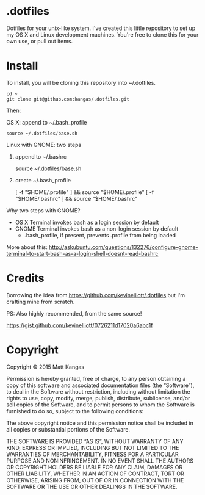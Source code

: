 # .dotfiles

Dotfiles for your unix-like system. I've created this little repository to set up my OS X and Linux development machines. You're free to clone this for your own use, or pull out items.

# Install

To install, you will be cloning this repository into ~/.dotfiles.

	cd ~
	git clone git@github.com:kangas/.dotfiles.git

Then:

OS X: append to ~/.bash_profile

    source ~/.dotfiles/base.sh

Linux with GNOME: two steps

1) append to ~/.bashrc

    source ~/.dotfiles/base.sh

2) create ~/.bash_profile

    [ -f "$HOME/.profile" ] && source "$HOME/.profile"
    [ -f "$HOME/.bashrc" ] && source "$HOME/.bashrc"

Why two steps with GNOME?

- OS X Terminal invokes bash as a login session by default
- GNOME Terminal invokes bash as a non-login session by default
  - .bash_profile, if present, prevents .profile from being loaded

More about this: http://askubuntu.com/questions/132276/configure-gnome-terminal-to-start-bash-as-a-login-shell-doesnt-read-bashrc

# Credits

Borrowing the idea from https://github.com/kevinelliott/.dotfiles but I'm crafting mine from scratch.

PS: Also highly recommended, from the same source!

https://gist.github.com/kevinelliott/0726211d17020a6abc1f

# Copyright

Copyright © 2015 Matt Kangas

Permission is hereby granted, free of charge, to any person obtaining
a copy of this software and associated documentation files (the
“Software”), to deal in the Software without restriction, including
without limitation the rights to use, copy, modify, merge, publish,
distribute, sublicense, and/or sell copies of the Software, and to
permit persons to whom the Software is furnished to do so, subject to
the following conditions:

The above copyright notice and this permission notice shall be
included in all copies or substantial portions of the Software.

THE SOFTWARE IS PROVIDED “AS IS”, WITHOUT WARRANTY OF ANY KIND,
EXPRESS OR IMPLIED, INCLUDING BUT NOT LIMITED TO THE WARRANTIES OF
MERCHANTABILITY, FITNESS FOR A PARTICULAR PURPOSE AND
NONINFRINGEMENT. IN NO EVENT SHALL THE AUTHORS OR COPYRIGHT HOLDERS BE
LIABLE FOR ANY CLAIM, DAMAGES OR OTHER LIABILITY, WHETHER IN AN ACTION
OF CONTRACT, TORT OR OTHERWISE, ARISING FROM, OUT OF OR IN CONNECTION
WITH THE SOFTWARE OR THE USE OR OTHER DEALINGS IN THE SOFTWARE.
